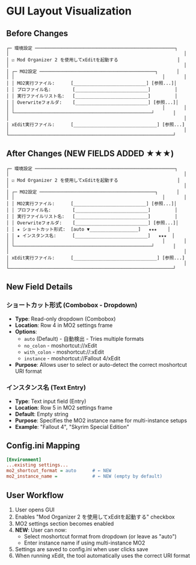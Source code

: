 # GUI Layout Visualization

## Before Changes

```
┌─ 環境設定 ────────────────────────────────────────────────────┐
│                                                                 │
│ ☑ Mod Organizer 2 を使用してxEditを起動する                      │
│                                                                 │
│ ┌─ MO2設定 ───────────────────────────────────────────┐       │
│ │                                                       │       │
│ │ MO2実行ファイル:      [___________________________] [参照...]│
│ │ プロファイル名:        [___________________________]         │
│ │ 実行ファイルリスト名:   [___________________________]         │
│ │ Overwriteフォルダ:    [___________________________] [参照...]│
│ │                                                       │       │
│ └───────────────────────────────────────────────────┘       │
│                                                                 │
│ xEdit実行ファイル:      [_______________________________] [参照...]
│                                                                 │
└─────────────────────────────────────────────────────────────┘
```

## After Changes (NEW FIELDS ADDED ★★★)

```
┌─ 環境設定 ────────────────────────────────────────────────────┐
│                                                                 │
│ ☑ Mod Organizer 2 を使用してxEditを起動する                      │
│                                                                 │
│ ┌─ MO2設定 ───────────────────────────────────────────┐       │
│ │                                                       │       │
│ │ MO2実行ファイル:      [___________________________] [参照...]│
│ │ プロファイル名:        [___________________________]         │
│ │ 実行ファイルリスト名:   [___________________________]         │
│ │ Overwriteフォルダ:    [___________________________] [参照...]│
│ │ ★ ショートカット形式:  [auto ▼__________________]   ★★★    │
│ │ ★ インスタンス名:      [___________________________]   ★★★  │
│ │                                                       │       │
│ └───────────────────────────────────────────────────┘       │
│                                                                 │
│ xEdit実行ファイル:      [_______________________________] [参照...]
│                                                                 │
└─────────────────────────────────────────────────────────────┘
```

## New Field Details

### ショートカット形式 (Combobox - Dropdown)
- **Type**: Read-only dropdown (Combobox)
- **Location**: Row 4 in MO2 settings frame
- **Options**:
  - `auto` (Default) - 自動検出 - Tries multiple formats
  - `no_colon` - moshortcut://xEdit
  - `with_colon` - moshortcut://:xEdit  
  - `instance` - moshortcut://Fallout 4/xEdit
- **Purpose**: Allows user to select or auto-detect the correct moshortcut URI format

### インスタンス名 (Text Entry)
- **Type**: Text input field (Entry)
- **Location**: Row 5 in MO2 settings frame
- **Default**: Empty string
- **Purpose**: Specifies the MO2 instance name for multi-instance setups
- **Example**: "Fallout 4", "Skyrim Special Edition"

## Config.ini Mapping

```ini
[Environment]
...existing settings...
mo2_shortcut_format = auto      # ← NEW
mo2_instance_name =             # ← NEW (empty by default)
```

## User Workflow

1. User opens GUI
2. Enables "Mod Organizer 2 を使用してxEditを起動する" checkbox
3. MO2 settings section becomes enabled
4. **NEW**: User can now:
   - Select moshortcut format from dropdown (or leave as "auto")
   - Enter instance name if using multi-instance MO2
5. Settings are saved to config.ini when user clicks save
6. When running xEdit, the tool automatically uses the correct URI format
